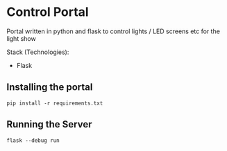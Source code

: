 # Control Portal

Portal written in python and flask to control lights / LED screens etc for the light show 

Stack (Technologies):
- Flask

## Installing the portal 
```
pip install -r requirements.txt
```



## Running the Server
```
flask --debug run
```
